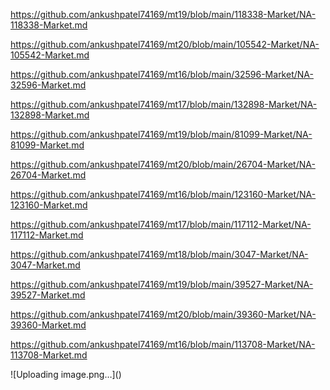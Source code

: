 <p><a href="https://github.com/ankushpatel74169/mt19/blob/main/118338-Market/NA-118338-Market.md">https://github.com/ankushpatel74169/mt19/blob/main/118338-Market/NA-118338-Market.md</a></p><p><a href="https://github.com/ankushpatel74169/mt20/blob/main/105542-Market/NA-105542-Market.md">https://github.com/ankushpatel74169/mt20/blob/main/105542-Market/NA-105542-Market.md</a></p><p><a href="https://github.com/ankushpatel74169/mt16/blob/main/32596-Market/NA-32596-Market.md">https://github.com/ankushpatel74169/mt16/blob/main/32596-Market/NA-32596-Market.md</a></p><p><a href="https://github.com/ankushpatel74169/mt17/blob/main/132898-Market/NA-132898-Market.md">https://github.com/ankushpatel74169/mt17/blob/main/132898-Market/NA-132898-Market.md</a></p><p><a href="https://github.com/ankushpatel74169/mt19/blob/main/81099-Market/NA-81099-Market.md">https://github.com/ankushpatel74169/mt19/blob/main/81099-Market/NA-81099-Market.md</a></p><p><a href="https://github.com/ankushpatel74169/mt20/blob/main/26704-Market/NA-26704-Market.md">https://github.com/ankushpatel74169/mt20/blob/main/26704-Market/NA-26704-Market.md</a></p><p><a href="https://github.com/ankushpatel74169/mt16/blob/main/123160-Market/NA-123160-Market.md">https://github.com/ankushpatel74169/mt16/blob/main/123160-Market/NA-123160-Market.md</a></p><p><a href="https://github.com/ankushpatel74169/mt17/blob/main/117112-Market/NA-117112-Market.md">https://github.com/ankushpatel74169/mt17/blob/main/117112-Market/NA-117112-Market.md</a></p><p><a href="https://github.com/ankushpatel74169/mt18/blob/main/3047-Market/NA-3047-Market.md">https://github.com/ankushpatel74169/mt18/blob/main/3047-Market/NA-3047-Market.md</a></p><p><a href="https://github.com/ankushpatel74169/mt19/blob/main/39527-Market/NA-39527-Market.md">https://github.com/ankushpatel74169/mt19/blob/main/39527-Market/NA-39527-Market.md</a></p><p><a href="https://github.com/ankushpatel74169/mt20/blob/main/39360-Market/NA-39360-Market.md">https://github.com/ankushpatel74169/mt20/blob/main/39360-Market/NA-39360-Market.md</a></p><p><a href="https://github.com/ankushpatel74169/mt16/blob/main/113708-Market/NA-113708-Market.md">https://github.com/ankushpatel74169/mt16/blob/main/113708-Market/NA-113708-Market.md</a></p>
![Uploading image.png…]()
